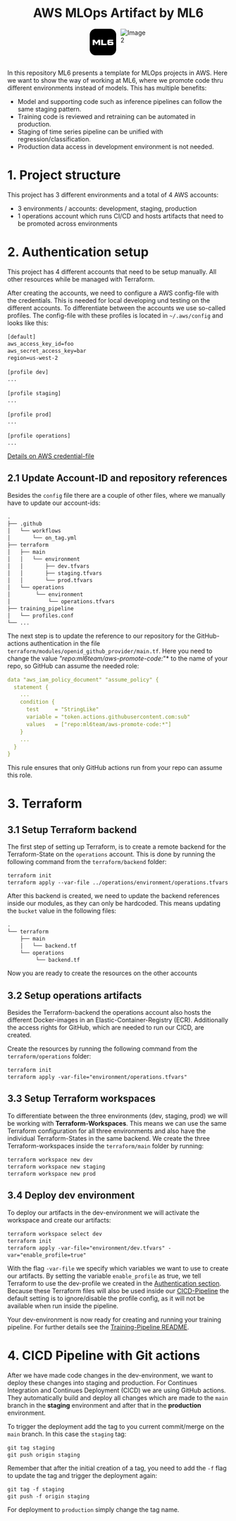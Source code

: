 
<h1 align="center">AWS MLOps Artifact by ML6 </h1>
<div style="display: flex; justify-content: center;">
  <img src="readme_images/ML6_black_round.png" alt="Image 1" width="60px" style="margin-right: 10px;">
  <img src="https://skillicons.dev/icons?i=aws" alt="Image 2" width="60px">
</div>
<br>

In this repository ML6 presents a template for MLOps projects in AWS. Here we want to show the way of working at ML6, where we promote code thru different environments instead of models. This has multiple benefits:
- Model and supporting code such as inference pipelines can follow the same staging pattern.
- Training code is reviewed and retraining can be automated in production.
- Staging of time series pipeline can be unified with regression/classification.
- Production data access in development environment is not needed.

# 1. Project structure
This project has 3 different environments and a total of 4 AWS accounts:
- 3 environments / accounts: development, staging, production
- 1 operations account which runs CI/CD and hosts artifacts that need to be promoted across environments

# 2. Authentication setup
This project has 4 different accounts that need to be setup manually. All other resources while be managed with Terraform.

After creating the accounts, we need to configure a AWS config-file with the credentials. This is needed for local developing und testing on the different accounts. To differentiate between the accounts we use so-called profiles. The config-file with these profiles is located in `~/.aws/config` and looks like this:

```
[default]
aws_access_key_id=foo
aws_secret_access_key=bar
region=us-west-2

[profile dev]
...

[profile staging]
...

[profile prod]
...

[profile operations]
...
```
[Details on AWS credential-file](https://docs.aws.amazon.com/cli/latest/userguide/cli-configure-files.html)

## 2.1 Update Account-ID and repository references
Besides the `config` file there are a couple of other files, where we manually have to update our account-ids:
```
.
├── .github
│   └── workflows
│       └── on_tag.yml
├── terraform
│   ├── main
│   │   └── environment
│   │       ├── dev.tfvars
│   │       ├── staging.tfvars
│   │       └── prod.tfvars
│   └── operations
│        └── environment
│            └── operations.tfvars
├── training_pipeline
│   └── profiles.conf
└── ...
```

The next step is to update the reference to our repository for the GitHub-actions authentication in the file `terraform/modules/openid_github_provider/main.tf`. Here you need to change the value *"repo:ml6team/aws-promote-code:*"* to the name of your repo, so GitHub can assume the needed role:

```YAML
data "aws_iam_policy_document" "assume_policy" {
  statement {
    ...
    condition {
      test     = "StringLike"
      variable = "token.actions.githubusercontent.com:sub"
      values   = ["repo:ml6team/aws-promote-code:*"] 
    }
    ...
  }
}
```
This rule ensures that only GitHub actions run from your repo can assume this role.

# 3. Terraform

## 3.1 Setup Terraform backend
The first step of setting up Terraform, is to create a remote backend for the Terraform-State on the `operations` account. This is done by running the following command from the `terraform/backend` folder:
```
terraform init
terraform apply --var-file ../operations/environment/operations.tfvars
```

After this backend is created, we need to update the backend references inside our modules, as they can only be hardcoded. This means updating the `bucket` value in the following files:
```
.
└── terraform
    ├── main
    │   └── backend.tf
    └── operations
         └── backend.tf
```

Now you are ready to create the resources on the other accounts
## 3.2 Setup operations artifacts
Besides the Terraform-backend the operations account also hosts the different Docker-images in an Elastic-Container-Registry (ECR). Additionally the access rights for GitHub, which are needed to run our CICD, are created.

Create the resources by running the following command from the `terraform/operations` folder:
```
terraform init
terraform apply -var-file="environment/operations.tfvars"
```

## 3.3 Setup Terraform workspaces
To differentiate between the three environments (dev, staging, prod) we will be working with **Terraform-Workspaces**. This means we can use the same Terraform configuration for all three environments and also have the individual Terraform-States in the same backend. 
We create the three Terraform-workspaces inside the `terraform/main` folder by running:
```
terraform workspace new dev
terraform workspace new staging
terraform workspace new prod
```
## 3.4 Deploy dev environment
To deploy our artifacts in the dev-environment we will activate the workspace and create our artifacts:
```
terraform workspace select dev
terraform init
terraform apply -var-file="environment/dev.tfvars" -var="enable_profile=true"
```
With the flag `-var-file` we specify which variables we want to use to create our artifacts. By setting the variable `enable_profile` as true, we tell Terraform to use the dev-profile we created in the [Authentication section](#2-authentication-setup). Because these Terraform files will also be used inside our [CICD-Pipeline](#4-cicd-pipeline-with-git-actions) the default setting is to ignore/disable the profile config, as it will not be available when run inside the pipeline. 

Your dev-environment is now ready for creating and running your training pipeline. For further details see the [Training-Pipeline README](./training_pipeline/README.md).

# 4. CICD Pipeline with Git actions
After we have made code changes in the dev-environment, we want to deploy these changes into staging and production. For Continues Integration and Continues Deployment (CICD) we are using GitHub actions. They automatically build and deploy all changes which are made to the `main` branch in the **staging** environment and after that in the **production** environment.

To trigger the deployment add the tag to you current commit/merge on the `main` branch. In this case the `staging` tag:
```
git tag staging
git push origin staging
```

Remember that after the initial creation of a tag, you need to add the `-f` flag to update the tag and trigger the deployment again:
```
git tag -f staging
git push -f origin staging
```

For deployment to `production` simply change the tag name.